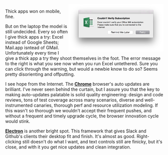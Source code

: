 <!-- 
.. title: Thick Laptop Apps
.. slug: thick-apps
.. date: 2015-08-01 09:04:58 UTC-07:00
.. tags: draft
.. category: 
.. link: 
.. description: 
.. type: text
-->

<img style="float:right" class="postimage" src="/f/online-required.png" alt="Microsoft Excel 2016 Error Message" width=60%>

Thick apps won on mobile, fine.

But on the laptop the model is still undecided. Every so often I give thick apps a try: Excel instead
of Google Sheets; Mail.app isntead of GMail. Unfortunately every time I give a thick app a try they
shoot themselves in the foot. The error message to the right is what you see now when you run Excel
untethered. Sure you can click through the warning, but would a newbie know to do so? Seems pretty
disorienting and offputting.

I see hope from the Internet. The **[Chrome][]** browser's auto updates are brilliant. I've never seen
behind the curtain, but I assure you that the key to making auto-updates palatable is solid quality
engineering: design and code reviews, tons of test coverage across many scenarios, diverse and
well-instrumented canaries, thorough perf and resource utilization modeling. If this wasn't so thorough
we wouldn't accept their frequent pushes, and without a frequent and timely upgrade cycle, the browser
innovation cycle would stink.

**[Electron][]** is another bright spot. This framework that gives Slack and Github's clients their
desktop fit and finish. It's almost as good. Right-clicking still doesn't do what I want, and text
controls still are finicky, but it's close, and with it you get nice updates and clean integration.


  [Chrome]: https://www.getchrome.com/
  [Electron]: https://www.getelectron.com/

